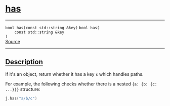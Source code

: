 
<h1 id="has">
 <a href="#/api/json/has" class="anchor">
   <span>has</span>
  </a>
</h1>

<div class="signature">

<hr>

  <div class="definition-container">
    <div class="definition">
      <code class="desktop-only"><span class="token keyword">bool</span> has(<span class="token keyword">const</span> <span class="token keyword">std::string</span> &amp;key)</code>
      <code class="mobile-only"><span class="token keyword">bool</span> has(
    <span class="token keyword">const</span> <span class="token keyword">std::string</span> &amp;key
)</code>
      <div class="flex-spacing"></div>
      <a href="https://github.com/libocca/occa/blob/6d155d0c/include/occa/types/json.hpp#L444" target="_blank">Source</a>
    </div>
    
  </div>

  <hr>
</div>


<h2 id="description">
 <a href="#/api/json/has?id=description" class="anchor">
   <span>Description</span>
  </a>
</h2>

If it's an object, return whether it has a key `s` which handles paths.

For example, the following checks whether there is a nested `{a: {b: {c: ...}}}` structure:

```cpp
j.has("a/b/c")
```
